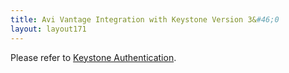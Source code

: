 ```yaml
---
title: Avi Vantage Integration with Keystone Version 3&#46;0
layout: layout171
---
```

Please refer to <a href="{% vpath %}/keystone-authentication/#avi-keystone-integration">Keystone Authentication</a>.
